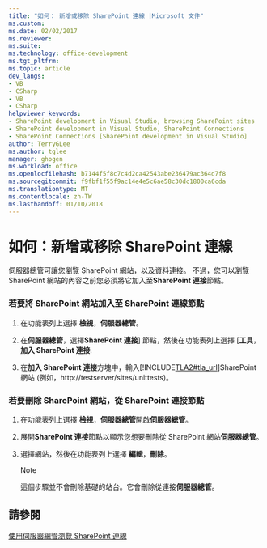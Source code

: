 ```yaml
---
title: "如何： 新增或移除 SharePoint 連線 |Microsoft 文件"
ms.custom: 
ms.date: 02/02/2017
ms.reviewer: 
ms.suite: 
ms.technology: office-development
ms.tgt_pltfrm: 
ms.topic: article
dev_langs:
- VB
- CSharp
- VB
- CSharp
helpviewer_keywords:
- SharePoint development in Visual Studio, browsing SharePoint sites
- SharePoint development in Visual Studio, SharePoint Connections
- SharePoint Connections [SharePoint development in Visual Studio]
author: TerryGLee
ms.author: tglee
manager: ghogen
ms.workload: office
ms.openlocfilehash: b7144f5f8c7c4d2ca42543abe236479ac364d7f8
ms.sourcegitcommit: f9fbf1f55f9ac14e4e5c6ae58c30dc1800ca6cda
ms.translationtype: MT
ms.contentlocale: zh-TW
ms.lasthandoff: 01/10/2018
---
```

# <a name="how-to-add-or-remove-sharepoint-connections"></a>如何：新增或移除 SharePoint 連線
  伺服器總管可讓您瀏覽 SharePoint 網站，以及資料連接。 不過，您可以瀏覽 SharePoint 網站的內容之前您必須將它加入至**SharePoint 連接**節點。  
  
### <a name="to-add-a-sharepoint-site-to-the-sharepoint-connections-node"></a>若要將 SharePoint 網站加入至 SharePoint 連線節點  
  
1.  在功能表列上選擇 **檢視**，**伺服器總管**。  
  
2.  在**伺服器總管**，選擇**SharePoint 連接**] 節點，然後在功能表列上選擇 [**工具**，**加入 SharePoint 連接**.  
  
3.  在**加入 SharePoint 連接**方塊中，輸入[!INCLUDE[TLA2#tla_url](../sharepoint/includes/tla2sharptla-url-md.md)]SharePoint 網站 (例如，http://testserver/sites/unittests)。  
  
### <a name="to-delete-a-sharepoint-site-from-the-sharepoint-connections-node"></a>若要刪除 SharePoint 網站，從 SharePoint 連接節點  
  
1.  在功能表列上選擇 **檢視**，**伺服器總管**開啟**伺服器總管**。  
  
2.  展開**SharePoint 連接**節點以顯示您想要刪除從 SharePoint 網站**伺服器總管**。  
  
3.  選擇網站，然後在功能表列上選擇 **編輯**，**刪除**。  
  
    > [!NOTE]  
    >  這個步驟並不會刪除基礎的站台。它會刪除從連接**伺服器總管**。  
  
## <a name="see-also"></a>請參閱  
 [使用伺服器總管瀏覽 SharePoint 連線](../sharepoint/browsing-sharepoint-connections-using-server-explorer.md)  
  
  